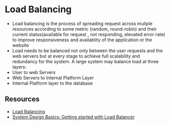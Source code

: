 # Load Balancing 

- Load balancing is the process of spreading request across muliple resources according to some metric (random, round-robin) and their current status(available for request , not responding, elevated error rate) to improve responsiveness and availablity of the application or the website 
- Load needs to be balanced not only between the user requests and the web servers but at every stage to achieve full scalability and redundancy for the system. A large system may balance load at three layers:
 - User to web Servers 
 - Web Servers to Internal Platform Layer 
 - Internal Platform layer to the database


## Resources 

- [Load Balancing](https://www.youtube.com/watch?v=K0Ta65OqQkY&list=PLMCXHnjXnTnvo6alSjVkgxV-VH6EPyvoX&index=3)
- [System Design Basics: Getting started with Load Balancer](https://codeburst.io/system-design-basics-load-balancer-101-adc4f602d08f)